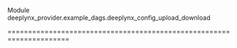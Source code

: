 Module deeplynx_provider.example_dags.deeplynx_config_upload_download
=====================================================================